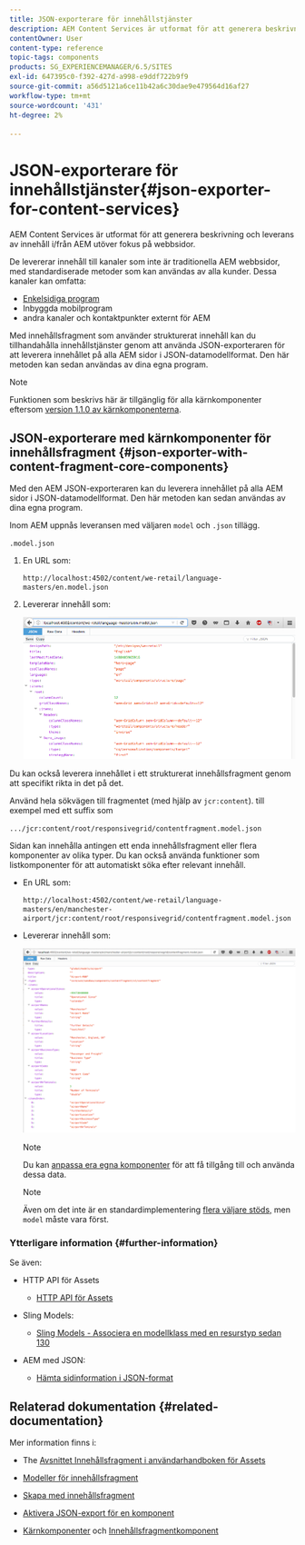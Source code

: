 ```yaml
---
title: JSON-exporterare för innehållstjänster
description: AEM Content Services är utformat för att generera beskrivning och leverans av innehåll i/från AEM utöver fokus på webbsidor. De levererar innehåll till kanaler som inte är traditionella AEM webbsidor, med standardiserade metoder som kan användas av alla kunder.
contentOwner: User
content-type: reference
topic-tags: components
products: SG_EXPERIENCEMANAGER/6.5/SITES
exl-id: 647395c0-f392-427d-a998-e9ddf722b9f9
source-git-commit: a56d5121a6ce11b42a6c30dae9e479564d16af27
workflow-type: tm+mt
source-wordcount: '431'
ht-degree: 2%

---
```


# JSON-exporterare för innehållstjänster{#json-exporter-for-content-services}

AEM Content Services är utformat för att generera beskrivning och leverans av innehåll i/från AEM utöver fokus på webbsidor.

De levererar innehåll till kanaler som inte är traditionella AEM webbsidor, med standardiserade metoder som kan användas av alla kunder. Dessa kanaler kan omfatta:

* [Enkelsidiga program](spa-walkthrough.md)
* Inbyggda mobilprogram
* andra kanaler och kontaktpunkter externt för AEM

Med innehållsfragment som använder strukturerat innehåll kan du tillhandahålla innehållstjänster genom att använda JSON-exporteraren för att leverera innehållet på alla AEM sidor i JSON-datamodellformat. Den här metoden kan sedan användas av dina egna program.

>[!NOTE]
>
>Funktionen som beskrivs här är tillgänglig för alla kärnkomponenter eftersom [version 1.1.0 av kärnkomponenterna](https://experienceleague.adobe.com/docs/experience-manager-core-components/using/introduction.html?lang=en).

## JSON-exporterare med kärnkomponenter för innehållsfragment {#json-exporter-with-content-fragment-core-components}

Med den AEM JSON-exporteraren kan du leverera innehållet på alla AEM sidor i JSON-datamodellformat. Den här metoden kan sedan användas av dina egna program.

Inom AEM uppnås leveransen med väljaren `model` och `.json` tillägg.

`.model.json`

1. En URL som:

   ```shell
   http://localhost:4502/content/we-retail/language-masters/en.model.json
   ```

1. Levererar innehåll som:

   ![chlimage_1-192](assets/chlimage_1-192.png)

Du kan också leverera innehållet i ett strukturerat innehållsfragment genom att specifikt rikta in det på det.

Använd hela sökvägen till fragmentet (med hjälp av `jcr:content`). till exempel med ett suffix som

`.../jcr:content/root/responsivegrid/contentfragment.model.json`

Sidan kan innehålla antingen ett enda innehållsfragment eller flera komponenter av olika typer. Du kan också använda funktioner som listkomponenter för att automatiskt söka efter relevant innehåll.

* En URL som:

  ```shell
  http://localhost:4502/content/we-retail/language-masters/en/manchester-airport/jcr:content/root/responsivegrid/contentfragment.model.json
  ```

* Levererar innehåll som:

  ![chlimage_1-193](assets/chlimage_1-193.png)

  >[!NOTE]
  >
  >Du kan [anpassa era egna komponenter](/help/sites-developing/json-exporter-components.md) för att få tillgång till och använda dessa data.

  >[!NOTE]
  >
  >Även om det inte är en standardimplementering [flera väljare stöds,](json-exporter-components.md#multiple-selectors) men `model` måste vara först.

### Ytterligare information {#further-information}

Se även:

* HTTP API för Assets

   * [HTTP API för Assets](/help/assets/mac-api-assets.md)

* Sling Models:

   * [Sling Models - Associera en modellklass med en resurstyp sedan 130](https://sling.apache.org/documentation/bundles/models.html#associating-a-model-class-with-a-resource-type-since-130)

* AEM med JSON:

   * [Hämta sidinformation i JSON-format](/help/sites-developing/pageinfo.md)

## Relaterad dokumentation {#related-documentation}

Mer information finns i:

* The [Avsnittet Innehållsfragment i användarhandboken för Assets](/help/assets/content-fragments/content-fragments.md)

* [Modeller för innehållsfragment](/help/assets/content-fragments/content-fragments-models.md)
* [Skapa med innehållsfragment](/help/sites-authoring/content-fragments.md)
* [Aktivera JSON-export för en komponent](/help/sites-developing/json-exporter-components.md)

* [Kärnkomponenter](https://experienceleague.adobe.com/docs/experience-manager-core-components/using/introduction.html) och [Innehållsfragmentkomponent](https://experienceleague.adobe.com/docs/experience-manager-core-components/using/wcm-components/content-fragment-component.html?lang=en)
